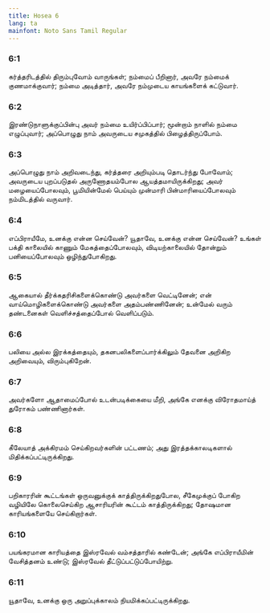 ```yaml
---
title: Hosea 6
lang: ta
mainfont: Noto Sans Tamil Regular
---
```


###  6:1

கர்த்தரிடத்தில் திரும்புவோம் வாருங்கள்; நம்மைப் பீறினார், அவரே நம்மைக் குணமாக்குவார்; நம்மை அடித்தார், அவரே நம்முடைய காயங்களைக் கட்டுவார்.

###  6:2

இரண்டுநாளுக்குப்பின்பு அவர் நம்மை உயிர்ப்பிப்பார்; மூன்றாம் நாளில் நம்மை எழுப்புவார்; அப்பொழுது நாம் அவருடைய சமுகத்தில் பிழைத்திருப்போம்.

###  6:3

அப்பொழுது நாம் அறிவடைந்து, கர்த்தரை அறியும்படி தொடர்ந்து போவோம்; அவருடைய புறப்படுதல் அருணோதயம்போல ஆயத்தமாயிருக்கிறது; அவர் மழையைப்போலவும், பூமியின்மேல் பெய்யும் முன்மாரி பின்மாரியைப்போலவும் நம்மிடத்தில் வருவார்.

###  6:4

எப்பிராயீமே, உனக்கு என்ன செய்வேன்? யூதாவே, உனக்கு என்ன செய்வேன்? உங்கள் பக்தி காலையில் காணும் மேகத்தைப்போலவும், விடியற்காலையில் தோன்றும் பனியைப்போலவும் ஒழிந்துபோகிறது.

###  6:5

ஆகையால் தீர்க்கதரிசிகளைக்கொண்டு அவர்களை வெட்டினேன்; என் வாய்மொழிகளைக்கொண்டு அவர்களை அதம்பண்ணினேன்; உன்மேல் வரும் தண்டனைகள் வெளிச்சத்தைப்போல் வெளிப்படும்.

###  6:6

பலியை அல்ல இரக்கத்தையும், தகனபலிகளைப்பார்க்கிலும் தேவனை அறிகிற அறிவையும், விரும்புகிறேன்.

###  6:7

அவர்களோ ஆதாமைப்போல் உடன்படிக்கையை மீறி, அங்கே எனக்கு விரோதமாய்த் துரோகம் பண்ணினார்கள்.

###  6:8

கீலேயாத் அக்கிரமம் செய்கிறவர்களின் பட்டணம்; அது இரத்தக்காலடிகளால் மிதிக்கப்பட்டிருக்கிறது.

###  6:9

பறிகாரரின் கூட்டங்கள் ஒருவனுக்குக் காத்திருக்கிறதுபோல, சீகேமுக்குப் போகிற வழியிலே கொலைசெய்கிற ஆசாரியரின் கூட்டம் காத்திருக்கிறது; தோஷமான காரியங்களையே செய்கிறார்கள்.

###  6:10

பயங்கரமான காரியத்தை இஸ்ரவேல் வம்சத்தாரில் கண்டேன்; அங்கே எப்பிராயீமின் வேசித்தனம் உண்டு; இஸ்ரவேல் தீட்டுப்பட்டுப்போயிற்று.

###  6:11

யூதாவே, உனக்கு ஒரு அறுப்புக்காலம் நியமிக்கப்பட்டிருக்கிறது.

